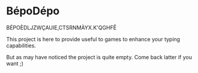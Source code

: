 # BépoDépo
BÉPOÈDLJZWÇAUIE,CTSRNMÀYX.K'QGHFÊ

This project is here to provide useful to games to enhance your typing
capabilities.

But as may have noticed the project is quite empty.
Come back latter if you want ;)
